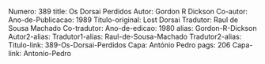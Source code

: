 Numero: 389
title: Os Dorsai Perdidos
Autor: Gordon R Dickson
Co-autor: 
Ano-de-Publicacao: 1989
Titulo-original: Lost Dorsai
Tradutor: Raul de Sousa Machado
Co-tradutor: 
Ano-de-edicao: 1980
alias: Gordon-R-Dickson
Autor2-alias: 
Tradutor1-alias: Raul-de-Sousa-Machado
Tradutor2-alias: 
Titulo-link: 389-Os-Dorsai-Perdidos
Capa: António Pedro
pags: 206
Capa-link: Antonio-Pedro